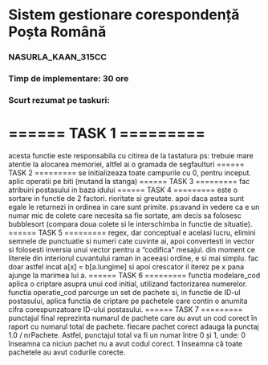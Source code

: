 # Sistem gestionare corespondență Poșta Română
### NASURLA_KAAN_315CC
### Timp de implementare: 30 ore
### Scurt rezumat pe taskuri:
# ====== TASK 1 =========
acesta functie este responsabila cu citirea de la tastatura 
ps: trebuie mare atentie la alocarea memoriei, altfel ai o gramada de segfaulturi
====== TASK 2 =========
se initializeaza toate campurile cu 0, pentru inceput. aplic operatii pe biti (mutand la stanga)
====== TASK 3 =========
fac atribuiri postasului in baza idului
====== TASK 4 =========
este o sortare in functie de 2 factori. rioritate si greutate. apoi daca astea sunt egale le returnezi in ordinea in care sunt primite.
ps:avand in vedere ca e un numar mic de colete care necesita sa fie sortate, am decis sa folosesc bubblesort (compara doua colete si le interschimba in functie de situatie).
====== TASK 5 =========
regex, dar conceptual e acelasi lucru, elimini semnele de punctuatie si numeri cate cuvinte ai, apoi convertesti in vector si folosesti inversia unui vector pentru a “codifica” mesajul. din moment ce literele din interiorul cuvantului raman in aceeasi ordine, e si mai simplu. fac doar astfel incat a[x] = b[a.lungime] si apoi crescator il iterez pe x pana ajunge la marimea lui a.
====== TASK 6 =========
functia modelare_cod aplica o criptare asupra unui cod initial, utilizand factorizarea numerelor.
functia operatie_cod parcurge un set de pachete si, in functie de ID-ul postasului, aplica functia de criptare pe pachetele care contin o anumita cifra corespunzatoare ID-ului postasului.
====== TASK 7 =========
punctajul final reprezinta numarul de pachete care au avut un cod corect în raport cu numarul total de pachete. fiecare pachet corect adauga la punctaj 1.0 / nrPachete. Astfel, punctajul total va fi un numar între 0 și 1, unde:
0 înseamna ca niciun pachet nu a avut codul corect.
1 înseamna că toate pachetele au avut codurile corecte.
